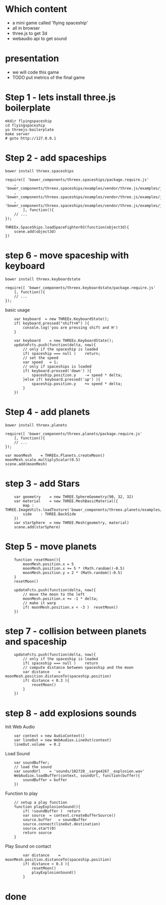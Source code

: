 # Which content
* a mini game called 'flying spaceship'
* all in browser
* three.js to get 3d
* webaudio api to get sound

# presentation
* we will code this game
* TODO put metrics of the final game



# Step 1 - lets install three.js boilerplate

```
mkdir flyingspaceship
cd flyingspaceship
yo threejs-boilerplate
make server
# goto http://127.0.0.1
```

# Step 2 - add spaceships

```
bower install threex.spaceships
```

```
require([ 'bower_components/threex.spaceships/package.require.js'
	, 'bower_components/threex.spaceships/examples/vendor/three.js/examples/js/loaders/OBJMTLLoader.js'
	, 'bower_components/threex.spaceships/examples/vendor/three.js/examples/js/loaders/OBJLoader.js'
	, 'bower_components/threex.spaceships/examples/vendor/three.js/examples/js/loaders/MTLLoader.js'
    	], function(){
    // ...     
});
```

```
THREEx.SpaceShips.loadSpaceFighter03(function(object3d){
	scene.add(object3d)
})
```

# step 6 - move spaceship with keyboard

```
bower install threex.keyboardstate
```

```
require([ 'bower_components/threex.keyboardstate/package.require.js'
    ], function(){
    // ...     
});
```

basic usage
```
    var keyboard  = new THREEx.KeyboardState();
    if( keyboard.pressed("shift+H") ){
        console.log('you are pressing shift and H')
    }
```

```
	var keyboard	= new THREEx.KeyboardState();
	updateFcts.push(function(delta, now){
		// only if the spaceship is loaded
		if( spaceship === null )	return;
		// set the speed
		var speed	= 1;
		// only if spaceships is loaded
		if( keyboard.pressed('down') ){
			spaceship.position.y	-= speed * delta;
		}else if( keyboard.pressed('up') ){
			spaceship.position.y	+= speed * delta;
		}
	})
```

# Step 4 - add planets


```
bower install threex.planets
```

```
require([ 'bower_components/threex.planets/package.require.js'
    ], function(){
    // ...     
});
```

```
var moonMesh	= THREEx.Planets.createMoon()
moonMesh.scale.multiplyScalar(0.5)
scene.add(moonMesh)
```

# step 3 - add Stars

```
	var geometry	= new THREE.SphereGeometry(90, 32, 32)
	var material	= new THREE.MeshBasicMaterial({
		map	: THREE.ImageUtils.loadTexture('bower_components/threex.planets/examples/images/galaxy_starfield.png'),
		side	: THREE.BackSide
	})
	var starSphere	= new THREE.Mesh(geometry, material)
	scene.add(starSphere)
```

# Step 5 - move planets

```
	function resetMoon(){
		moonMesh.position.x	= 5
		moonMesh.position.x	+= 5 * (Math.random()-0.5)
		moonMesh.position.y	= 2 * (Math.random()-0.5)		
	}
	resetMoon()
```

```	
	updateFcts.push(function(delta, now){
		// move the moon to the left
		moonMesh.position.x	+= -1 * delta;
		// make it warp
		if( moonMesh.position.x < -3 )	resetMoon()
	})
```

# step 7 - collision between planets and spaceship

```
	updateFcts.push(function(delta, now){
		// only if the spaceship is loaded
		if( spaceship === null )	return
		// compute distance between spaceship and the moon
		var distance	= moonMesh.position.distanceTo(spaceship.position)
		if( distance < 0.3 ){
			resetMoon()
		}
	})
```

# step 8 - add explosions sounds

Init Web Audio

```
	var context	= new AudioContext()
	var lineOut	= new WebAudiox.LineOut(context)
	lineOut.volume	= 0.2
```

Load Sound

```
	var soundBuffer;
	// load the sound
	var soundUrl	= 'sounds/102720__sarge4267__explosion.wav'
	WebAudiox.loadBuffer(context, soundUrl, function(buffer){
		soundBuffer	= buffer
	})
```

Function to play

```
	// setup a play function
	function playExplosionSound(){
		if( !soundBuffer )	return
		var source	= context.createBufferSource()
		source.buffer	= soundBuffer
		source.connect(lineOut.destination)
		source.start(0)
		return source
	}
```

Play Sound on contact

```
		var distance	= moonMesh.position.distanceTo(spaceship.position)
		if( distance < 0.3 ){
			resetMoon()
			playExplosionSound()
		}
```

# done